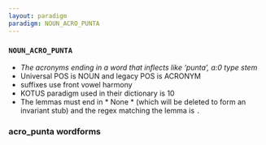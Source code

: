 ```yaml
---
layout: paradigm
paradigm: NOUN_ACRO_PUNTA
---
```

### ` NOUN_ACRO_PUNTA `

* _The acronyms ending in a word that inflects like ‘punta’, a:0 type stem_
* Universal POS is NOUN and legacy POS is ACRONYM
* suffixes use front vowel harmony
* KOTUS paradigm used in their dictionary is 10
* The lemmas must end in * None * (which will be deleted to form an invariant stub) and the regex matching the lemma is ` . `

### acro_punta wordforms


